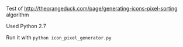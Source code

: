 Test of http://theorangeduck.com/page/generating-icons-pixel-sorting algorithm 

Used Python 2.7

Run it with `python icon_pixel_generator.py`
